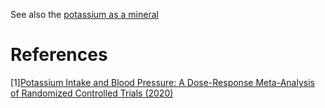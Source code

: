 See also the [potassium as a mineral](../minerals/potassium.md)

# References
[1][Potassium Intake and Blood Pressure: A Dose-Response Meta-Analysis of Randomized Controlled Trials (2020)](https://pubmed.ncbi.nlm.nih.gov/32500831/)